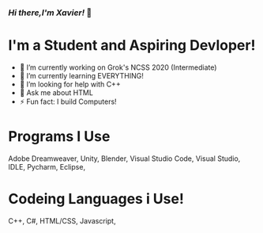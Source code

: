 ### *Hi there,I'm Xavier!* 👋

# I'm a Student and Aspiring Devloper! 
- 🔭 I’m currently working on Grok's NCSS 2020 (Intermediate)
- 🌱 I’m currently learning EVERYTHING!
- 🤔 I’m looking for help with C++ 
- 💬 Ask me about HTML
- ⚡ Fun fact: I build Computers!


# Programs I Use

Adobe Dreamweaver,
Unity,
Blender,
Visual Studio Code,
Visual Studio,
IDLE,
Pycharm,
Eclipse,

# Codeing Languages i Use!
C++,
C#,
HTML/CSS,
Javascript,
<!--
**Devloper-llama/Devloper-llama** is a ✨ _special_ ✨ repository because its `README.md` (this file) appears on your GitHub profile.

